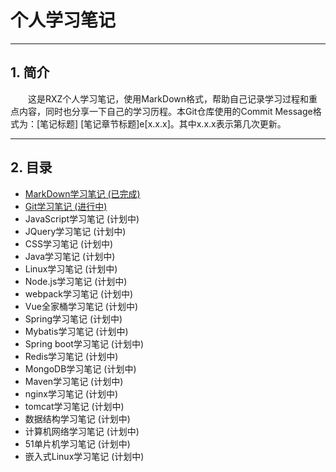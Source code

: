 # 个人学习笔记
---
## 1. 简介

&emsp;&emsp;这是RXZ个人学习笔记，使用MarkDown格式，帮助自己记录学习过程和重点内容，同时也分享一下自己的学习历程。本Git仓库使用的Commit Message格式为：[笔记标题] [笔记章节标题]e[x.x.x]。其中x.x.x表示第几次更新。

---
## 2. 目录

+ [MarkDown学习笔记 (已完成)](./MarkDown)
+ [Git学习笔记 (进行中)](./Git)
+ JavaScript学习笔记 (计划中)
+ JQuery学习笔记 (计划中)
+ CSS学习笔记 (计划中)
+ Java学习笔记 (计划中)
+ Linux学习笔记 (计划中)
+ Node.js学习笔记 (计划中)
+ webpack学习笔记 (计划中)
+ Vue全家桶学习笔记 (计划中)
+ Spring学习笔记 (计划中)
+ Mybatis学习笔记 (计划中)
+ Spring boot学习笔记 (计划中)
+ Redis学习笔记 (计划中)
+ MongoDB学习笔记 (计划中)
+ Maven学习笔记 (计划中)
+ nginx学习笔记 (计划中)
+ tomcat学习笔记 (计划中)
+ 数据结构学习笔记 (计划中)
+ 计算机网络学习笔记 (计划中)
+ 51单片机学习笔记 (计划中)
+ 嵌入式Linux学习笔记 (计划中)
